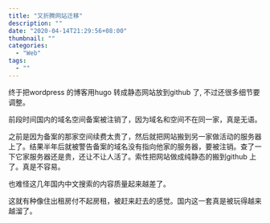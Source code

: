 ```yaml
---
title: "又折腾网站迁移"
description: ""
date: "2020-04-14T21:29:56+08:00"
thumbnail: ""
categories:
  - "Web"
tags:
  - ""
---
```


终于把wordpress 的博客用hugo 转成静态网站放到github 了, 不过还很多细节要调整。

前段时间国内的域名空间备案被注销了，因为域名和空间不在同一家，真是无语。

之前是因为备案的那家空间续费太贵了，然后就把网站搬到另一家做活动的服务器上了。结果半年后就被警告备案的域名没有指向他家的服务器，要被注销。查了一下它家服务器还是贵，还让不让人活了。索性把网站做成纯静态的搬到github 上了。真是不容易。

也难怪这几年国内中文搜索的内容质量起来越差了。

这就有种像住出租房付不起房租，被赶来赶去的感觉。国内这一套真是被玩得越来越溜了。
